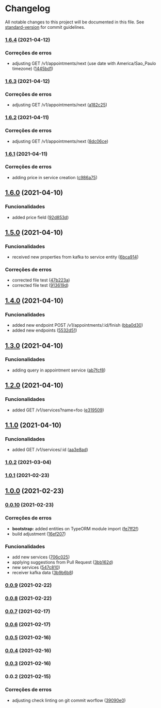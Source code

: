 # Changelog

All notable changes to this project will be documented in this file. See [standard-version](https://github.com/conventional-changelog/standard-version) for commit guidelines.

### [1.6.4](https://github.com/wnqueiroz/fiap-startup-one-ms-appointment/compare/1.6.3...1.6.4) (2021-04-12)


### Correções de erros

* adjusting GET /v1/appointments/next (use date with America/Sao_Paulo timezone) ([1445bd1](https://github.com/wnqueiroz/fiap-startup-one-ms-appointment/commit/1445bd1baa23bde470093fe79a08044018825749))

### [1.6.3](https://github.com/wnqueiroz/fiap-startup-one-ms-appointment/compare/1.6.2...1.6.3) (2021-04-12)


### Correções de erros

* adjusting GET /v1/appointments/next ([a182c25](https://github.com/wnqueiroz/fiap-startup-one-ms-appointment/commit/a182c25fd9bd5b4030868a42c29ac45b394a6014))

### [1.6.2](https://github.com/wnqueiroz/fiap-startup-one-ms-appointment/compare/1.6.1...1.6.2) (2021-04-11)


### Correções de erros

* adjusting GET /v1/appointments/next ([8dc06ce](https://github.com/wnqueiroz/fiap-startup-one-ms-appointment/commit/8dc06ce7d42ef0940c3d7a2fa1d0cceca6539854))

### [1.6.1](https://github.com/wnqueiroz/fiap-startup-one-ms-appointment/compare/1.6.0...1.6.1) (2021-04-11)


### Correções de erros

* adding price in service creation ([c986a75](https://github.com/wnqueiroz/fiap-startup-one-ms-appointment/commit/c986a75dec1e7fb880eadaf95525a6103a741822))

## [1.6.0](https://github.com/wnqueiroz/fiap-startup-one-ms-appointment/compare/1.5.0...1.6.0) (2021-04-10)


### Funcionalidades

* added price field ([92d853d](https://github.com/wnqueiroz/fiap-startup-one-ms-appointment/commit/92d853dc9552a3e4c9bb40198c30060e31f450c2))

## [1.5.0](https://github.com/wnqueiroz/fiap-startup-one-ms-appointment/compare/1.4.0...1.5.0) (2021-04-10)


### Funcionalidades

* received new properties from kafka to service entity ([6bca914](https://github.com/wnqueiroz/fiap-startup-one-ms-appointment/commit/6bca914efa161e6d446fca5f8e54d1e2644fbb5e))


### Correções de erros

* corrected file test ([47b223a](https://github.com/wnqueiroz/fiap-startup-one-ms-appointment/commit/47b223a1151c41d55c60804d7cc7bd95893ac1da))
* corrected file test ([913619d](https://github.com/wnqueiroz/fiap-startup-one-ms-appointment/commit/913619df4063d8b99da3c146de5eab0e13aac287))

## [1.4.0](https://github.com/wnqueiroz/fiap-startup-one-ms-appointment/compare/1.3.0...1.4.0) (2021-04-10)


### Funcionalidades

* added new endpoint POST /v1/appointments/:id/finish ([bba0d30](https://github.com/wnqueiroz/fiap-startup-one-ms-appointment/commit/bba0d30272b59bc889329e59711a93596466c2d8))
* added new endpoints ([5532d51](https://github.com/wnqueiroz/fiap-startup-one-ms-appointment/commit/5532d519de6c0fcb44d5dc28b8fb927ed57d15d6))

## [1.3.0](https://github.com/wnqueiroz/fiap-startup-one-ms-appointment/compare/1.2.0...1.3.0) (2021-04-10)


### Funcionalidades

* adding query in appointment service ([ab7fcf8](https://github.com/wnqueiroz/fiap-startup-one-ms-appointment/commit/ab7fcf8496f6a8d65591ca468aa0ad009f39a1c5))

## [1.2.0](https://github.com/wnqueiroz/fiap-startup-one-ms-appointment/compare/1.1.0...1.2.0) (2021-04-10)


### Funcionalidades

* added GET /v1/services?name=foo ([e319509](https://github.com/wnqueiroz/fiap-startup-one-ms-appointment/commit/e3195095a368e198039cc8a6780fd05629e86e5b))

## [1.1.0](https://github.com/wnqueiroz/fiap-startup-one-ms-appointment/compare/1.0.2...1.1.0) (2021-04-10)


### Funcionalidades

* added GET /v1/services/:id ([aa3e8ad](https://github.com/wnqueiroz/fiap-startup-one-ms-appointment/commit/aa3e8ad4dca4b89ea223395a39417989bfb3ebfc))

### [1.0.2](https://github.com/wnqueiroz/fiap-startup-one-ms-appointment/compare/1.0.1...1.0.2) (2021-03-04)

### [1.0.1](https://github.com/wnqueiroz/fiap-startup-one-ms-appointment/compare/1.0.0...1.0.1) (2021-02-23)

## [1.0.0](https://github.com/wnqueiroz/fiap-startup-one-prototype/compare/0.0.10...1.0.0) (2021-02-23)

### [0.0.10](https://github.com/wnqueiroz/fiap-startup-one-ms-appointment/compare/0.0.9...0.0.10) (2021-02-23)


### Correções de erros

* **bootstrap:** added entities on TypeORM module import ([fe7ff2f](https://github.com/wnqueiroz/fiap-startup-one-ms-appointment/commit/fe7ff2fdcf6923137c05a06dde987124263e4439))
* build adjustment ([16ef207](https://github.com/wnqueiroz/fiap-startup-one-ms-appointment/commit/16ef20759db53c43fde7f88a3dbafdf2bd76e6fd))


### Funcionalidades

* add new services ([706c025](https://github.com/wnqueiroz/fiap-startup-one-ms-appointment/commit/706c02517d4208fa9457d50641b8aad89137d8aa))
* applying suggestions from Pull Request ([3bb162d](https://github.com/wnqueiroz/fiap-startup-one-ms-appointment/commit/3bb162dbefeafcebaab89ed01816611e4e4b8c31))
* new services ([547c810](https://github.com/wnqueiroz/fiap-startup-one-ms-appointment/commit/547c810a86c83d3ac587b01275c8e2b069f35ce2))
* receiver kafka data ([3b9b6b8](https://github.com/wnqueiroz/fiap-startup-one-ms-appointment/commit/3b9b6b8e8ed4be033b5d6d525e06cf79f2172202))

### [0.0.9](https://github.com/wnqueiroz/fiap-startup-one-ms-appointment/compare/0.0.8...0.0.9) (2021-02-22)

### [0.0.8](https://github.com/wnqueiroz/fiap-startup-one-ms-appointment/compare/0.0.7...0.0.8) (2021-02-22)

### [0.0.7](https://github.com/wnqueiroz/fiap-startup-one-ms-appointment/compare/0.0.6...0.0.7) (2021-02-17)

### [0.0.6](https://github.com/wnqueiroz/fiap-startup-one-ms-appointment/compare/0.0.5...0.0.6) (2021-02-17)

### [0.0.5](https://github.com/wnqueiroz/fiap-startup-one-ms-appointment/compare/0.0.4...0.0.5) (2021-02-16)

### [0.0.4](https://github.com/wnqueiroz/fiap-startup-one-ms-appointment/compare/0.0.3...0.0.4) (2021-02-16)

### [0.0.3](https://github.com/wnqueiroz/fiap-startup-one-ms-appointment/compare/0.0.2...0.0.3) (2021-02-16)

### 0.0.2 (2021-02-15)


### Correções de erros

* adjusting check linting on git commit worflow ([39090e0](https://github.com/wnqueiroz/fiap-startup-one-ms-appointment/commit/39090e0a1c1965f5c09455e010deedd05e3826ad))

